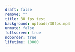 ```yaml
---
draft: false
remove: ""
title: 30_fps_test
background: uploads/30fps.mp4
unmute: false
fullscreen: true
noborder: true
lifetime: 10000
---
```

